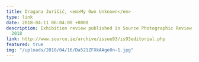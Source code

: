 ```yaml
---
title: Dragana Jurišić, <em>My Own Unknown</em>
type: link
date: 2018-04-11 06:04:00 +0000
description: Exhibition review published in Source Photographic Review, no. 93, Spring
  2018
link: http://www.source.ie/archive/issue93/is93editorial.php
featured: true
img: "/uploads/2018/04/16/Da521ZFXkAAge0n-1.jpg"
---
```

